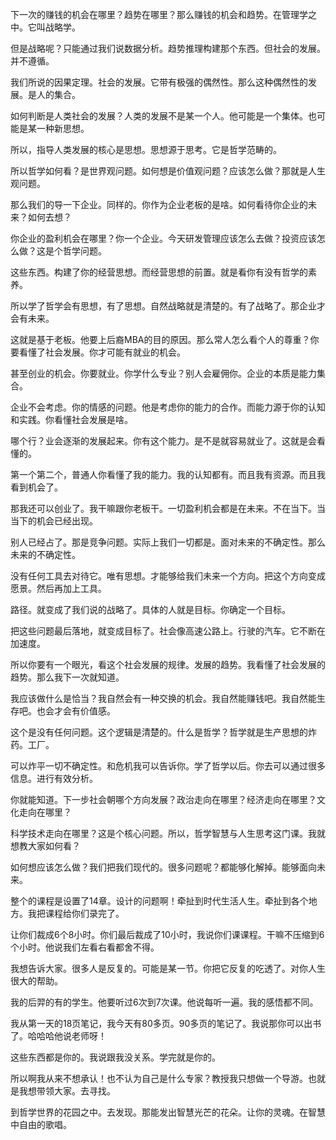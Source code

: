 下一次的赚钱的机会在哪里？趋势在哪里？那么赚钱的机会和趋势。在管理学之中。它叫战略学。

但是战略呢？只能通过我们说数据分析。趋势推理构建那个东西。但社会的发展。并不遵循。

我们所说的因果定理。社会的发展。它带有极强的偶然性。那么这种偶然性的发展。是人的集合。

如何判断是人类社会的发展？人类的发展不是某一个人。他可能是一个集体。也可能是某一种新思想。

所以，指导人类发展的核心是思想。思想源于思考。它是哲学范畴的。

所以哲学如何看？是世界观问题。如何想是价值观问题？应该怎么做？那就是人生观问题。

那么我们的导一下企业。同样的。你作为企业老板的是啥。如何看待你企业的未来？如何去想？

你企业的盈利机会在哪里？你一个企业。今天研发管理应该怎么去做？投资应该怎么做？这是个哲学问题。

这些东西。构建了你的经营思想。而经营思想的前置。就是看你有没有哲学的素养。

所以学了哲学会有思想，有了思想。自然战略就是清楚的。有了战略了。那企业才会有未来。

这就是基于老板。他要上后裔MBA的目的原因。那么常人怎么看个人的尊重？你要看懂了社会发展。你才可能有就业的机会。

甚至创业的机会。你要就业。你学什么专业？别人会雇佣你。企业的本质是能力集合。

企业不会考虑。你的情感的问题。他是考虑你的能力的合作。而能力源于你的认知和实践。你看懂社会发展是啥。

哪个行？业会逐渐的发展起来。你有这个能力。是不是就容易就业了。这就是会看懂的。

第一个第二个，普通人你看懂了我的能力。我的认知都有。而且我有资源。而且我看到机会了。

那我还可以创业了。我干嘛跟你老板干。一切盈利机会都是在未来。不在当下。当当下的机会已经出现。

别人已经占了。那是竞争问题。实际上我们一切都是。面对未来的不确定性。那么未来的不确定性。

没有任何工具去对待它。唯有思想。才能够给我们未来一个方向。把这个方向变成愿景。然后再加上工具。

路径。就变成了我们说的战略了。具体的人就是目标。你确定一个目标。

把这些问题最后落地，就变成目标了。社会像高速公路上。行驶的汽车。它不断在加速度。

所以你要有一个眼光，看这个社会发展的规律。发展的趋势。我看懂了社会发展的趋势。那么我下一次就知道。

我应该做什么是恰当？我自然会有一种交换的机会。我自然能赚钱吧。我自然能生存吧。也会才会有价值感。

这个是没有任何问题。这个逻辑是清楚的。什么是哲学？哲学就是生产思想的炸药。工厂。

可以炸平一切不确定性。和危机我可以告诉你。学了哲学以后。你去可以通过很多信息。进行有效分析。

你就能知道。下一步社会朝哪个方向发展？政治走向在哪里？经济走向在哪里？文化走向在哪里？

科学技术走向在哪里？这是个核心问题。所以，哲学智慧与人生思考这门课。我就想教大家如何看？

如何想应该怎么做？我们把我们现代的。很多问题呢？都能够化解掉。能够面向未来。

整个的课程是设置了14章。设计的问题啊！牵扯到时代生活人生。牵扯到各个地方。我把课程给你们录完了。

让你们裁成6个8小时。你们最后裁成了10小时，我说你们课课程。干嘛不压缩到6个小时。他说我们左看右看都舍不得。

我想告诉大家。很多人是反复的。可能是某一节。你把它反复的吃透了。对你人生很大的帮助。

我的后羿的有的学生。他要听过6次到7次课。他说每听一遍。我的感悟都不同。

我从第一天的18页笔记，我今天有80多页。90多页的笔记了。我说那你可以出书了。哈哈哈他说老师呀！

这些东西都是你的。我说跟我没关系。学完就是你的。

所以啊我从来不想承认！也不认为自己是什么专家？教授我只想做一个导游。也就是我想带领大家。去寻找。

到哲学世界的花园之中。去发现。那能发出智慧光芒的花朵。让你的灵魂。在智慧中自由的歌唱。